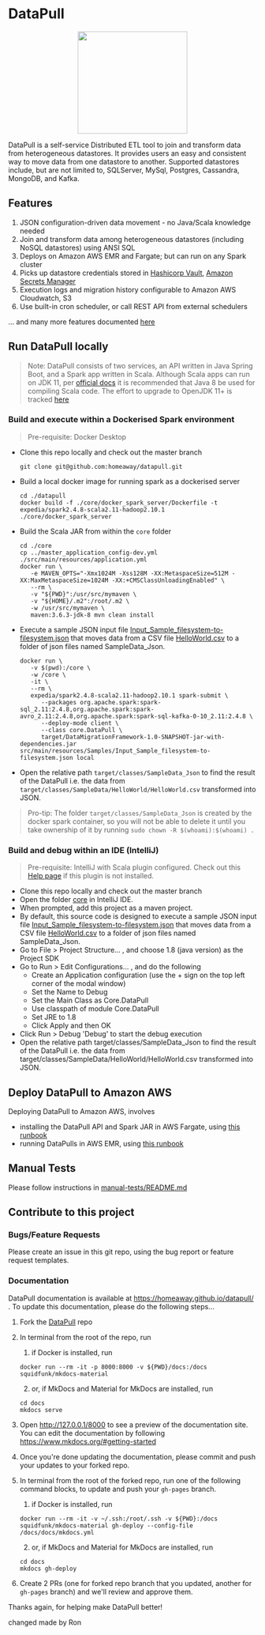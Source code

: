 # DataPull #
<p align="center">
  <img width="222" height="207" src="./docs/docs/media/logo_transparent.png">
</p>
DataPull is a self-service Distributed ETL tool to join and transform data from heterogeneous datastores. It provides users an easy and consistent way to move data from one datastore to another. Supported datastores include, but are not limited to, SQLServer, MySql, Postgres, Cassandra, MongoDB, and Kafka.

## Features
1. JSON configuration-driven data movement - no Java/Scala knowledge needed
1. Join and transform data among heterogeneous datastores (including NoSQL datastores) using ANSI SQL
1. Deploys on Amazon AWS EMR and Fargate; but can run on any Spark cluster
1. Picks up datastore credentials stored in [Hashicorp Vault](https://www.vaultproject.io), [Amazon Secrets Manager](https://aws.amazon.com/secrets-manager/)
1. Execution logs and migration history configurable to Amazon AWS Cloudwatch, S3
1. Use built-in cron scheduler, or call REST API from external schedulers

... and many more features documented [here](./core/src/main/resources/Samples/Input_Json_Specification.json)

## Run DataPull locally
> Note: DataPull consists of two services, an API written in Java Spring Boot, and a Spark app written in Scala. Although Scala apps can run on JDK 11, per [official docs](https://docs.scala-lang.org/overviews/jdk-compatibility/overview.html#jdk-11-compatibility-notes) it is recommended that Java 8 be used for compiling Scala code. The effort to upgrade to OpenJDK 11+ is tracked [here](https://github.com/homeaway/datapull/issues/2)

### Build and execute within a Dockerised Spark environment
> Pre-requisite: Docker Desktop
* Clone this repo locally and check out the master branch
  ```shell script
  git clone git@github.com:homeaway/datapull.git
  ```
* Build a local docker image for running spark as a dockerised server
  ```shell script
  cd ./datapull
  docker build -f ./core/docker_spark_server/Dockerfile -t expedia/spark2.4.8-scala2.11-hadoop2.10.1 ./core/docker_spark_server
  ```
* Build the Scala JAR from within the `core` folder
  ```shell script
  cd ./core
  cp ../master_application_config-dev.yml ./src/main/resources/application.yml
  docker run \
     -e MAVEN_OPTS="-Xmx1024M -Xss128M -XX:MetaspaceSize=512M -XX:MaxMetaspaceSize=1024M -XX:+CMSClassUnloadingEnabled" \
     --rm \
     -v "${PWD}":/usr/src/mymaven \
     -v "${HOME}/.m2":/root/.m2 \
     -w /usr/src/mymaven \
     maven:3.6.3-jdk-8 mvn clean install
  ```
* Execute a sample JSON input file [Input_Sample_filesystem-to-filesystem.json](core/src/main/resources/Samples/Input_Sample_filesystem-to-filesystem.json) that moves data from a CSV file [HelloWorld.csv](core/src/main/resources/SampleData/HelloWorld/HelloWorld.csv) to a folder of json files named SampleData_Json.  
  ```
  docker run \
     -v $(pwd):/core \
     -w /core \
     -it \
     --rm \
     expedia/spark2.4.8-scala2.11-hadoop2.10.1 spark-submit \
        --packages org.apache.spark:spark-sql_2.11:2.4.8,org.apache.spark:spark-avro_2.11:2.4.8,org.apache.spark:spark-sql-kafka-0-10_2.11:2.4.8 \
        --deploy-mode client \
        --class core.DataPull \
        target/DataMigrationFramework-1.0-SNAPSHOT-jar-with-dependencies.jar src/main/resources/Samples/Input_Sample_filesystem-to-filesystem.json local
  ```
* Open the relative path `target/classes/SampleData_Json` to find the result of the DataPull i.e. the data from `target/classes/SampleData/HelloWorld/HelloWorld.csv` transformed into JSON.

> Pro-tip: The folder `target/classes/SampleData_Json` is created by the docker spark container, so you will not be able to delete it until you take ownership of it by running `sudo chown -R $(whoami):$(whoami) .`

### Build and debug within an IDE (IntelliJ) ###	
> Pre-requisite: IntelliJ with Scala plugin configured. Check out this [Help page](https://docs.scala-lang.org/getting-started-intellij-track/getting-started-with-scala-in-intellij.html) if this plugin is not installed.	
* Clone this repo locally and check out the master branch	
* Open the folder [core](core) in IntelliJ IDE.	
* When prompted, add this project as a maven project.	
* By default, this source code is designed to execute a sample JSON input file [Input_Sample_filesystem-to-filesystem.json](core/src/main/resources/Input_Sample_filesystem-to-filesystem.json) that moves data from a CSV file [HelloWorld.csv](core/src/main/resources/SampleData/HelloWorld/HelloWorld.csv) to a folder of json files named SampleData_Json.	
* Go to File > Project Structure... , and choose 1.8 (java version) as the Project SDK	
* Go to Run > Edit Configurations... , and do the following	
    * Create an Application configuration (use the + sign on the top left corner of the modal window)	
    * Set the Name to Debug	
    * Set the Main Class as Core.DataPull	
    * Use classpath of module Core.DataPull	
    * Set JRE to 1.8	
    * Click Apply and then OK	
* Click Run > Debug 'Debug' to start the debug execution	
* Open the relative path target/classes/SampleData_Json to find the result of the DataPull i.e. the data from target/classes/SampleData/HelloWorld/HelloWorld.csv transformed into JSON.

## Deploy DataPull to Amazon AWS

Deploying DataPull to Amazon AWS, involves
- installing the DataPull API and Spark JAR in AWS Fargate, using [this runbook](https://homeaway.github.io/datapull/install_on_aws/)
- running DataPulls in AWS EMR, using [this runbook](https://homeaway.github.io/datapull/emr_runbook/)

## Manual Tests

Please follow instructions in [manual-tests/README.md](manual-tests/README.md)

## Contribute to this project

### Bugs/Feature Requests

Please create an issue in this git repo, using the bug report or feature request templates.

### Documentation

DataPull documentation is available at https://homeaway.github.io/datapull/ . To update this documentation, please do the following steps...

1. Fork the [DataPull](https://github.com/homeaway/datapull) repo

1. In terminal from the root of the repo, run 
    1. if Docker is installed, run 
    ```
    docker run --rm -it -p 8000:8000 -v ${PWD}/docs:/docs squidfunk/mkdocs-material
    ```
    2. or, if MkDocs and Material for MkDocs are installed, run 
    ```
    cd docs
    mkdocs serve
    ```

1. Open http://127.0.0.1/8000 to see a preview of the documentation site. You can edit the documentation by following https://www.mkdocs.org/#getting-started

1. Once you're done updating the documentation, please commit and push your updates to your forked repo. 

1. In terminal from the root of the forked repo, run one of the following command blocks, to update and push your `gh-pages` branch.
    1. if Docker is installed, run 
    ```
    docker run --rm -it -v ~/.ssh:/root/.ssh -v ${PWD}:/docs squidfunk/mkdocs-material gh-deploy --config-file /docs/docs/mkdocs.yml
    ```
    2. or, if MkDocs and Material for MkDocs are installed, run 
    ```
    cd docs
    mkdocs gh-deploy
    ```

1. Create 2 PRs (one for forked repo branch that you updated, another for `gh-pages` branch) and we'll review and approve them.

Thanks again, for helping make DataPull better!

changed made by Ron
